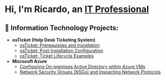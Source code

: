 <h1>Hi, I'm Ricardo, an <a href="https://linkedin.com/in/Ricardo">IT Professional</a></h1>

<h2>👨‍ Information Technology Projects:</h2>

- <b>osTicket (Help Desk Ticketing System)</b>
  - [osTicket: Prerequisites and Installation](https://github.com/Rickyguti12/osticket-prereqs)
  - [osTicket: Post-Installation Configuration](https://github.com/Rickyguti1/post-install-config)
  - [osTicket: Ticket Lifecycle Examples](https://github.com/Rickyguti1/ticket-lifecycle)
- <b>Microsoft Azure</b>
  - [Configuring On-premises Active Directory within Azure VMs](https://github.com/Rickyguti1/configure-ad)
  - [Network Security Groups (NSGs) and Inspecting Network Protocols](https://github.com/Rickyguti1azure-network-protocols)
